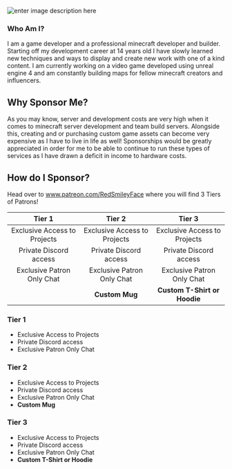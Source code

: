 ![enter image description here](https://raw.githubusercontent.com/RedSmileyFace/RedSmileyFace/main/Header.png)
### Who Am I?
I am a game developer and a professional minecraft developer and builder. Starting off my development career at 14 years old I have slowly learned new techniques and ways to display and create new work with one of a kind content. I am currently working on a video game developed using unreal engine 4 and am constantly building maps for fellow minecraft creators and influencers.

## Why Sponsor Me?
As you may know, server and development costs are very high when it comes to minecraft server development and team build servers. Alongside this, creating and or purchasing custom game assets can become very expensive as I have to live in life as well! Sponsorships would be greatly appreciated in order for me to be able to continue to run these types of services as I have drawn a deficit in income to hardware costs.

## How do I Sponsor?
Head over to www.patreon.com/RedSmileyFace where you will find 3 Tiers of Patrons!

|            Tier 1            |            Tier 2            |            Tier 3            |
|:----------------------------:|:----------------------------:|:----------------------------:|
| Exclusive Access to Projects | Exclusive Access to Projects | Exclusive Access to Projects |
|    Private Discord access    |    Private Discord access    |    Private Discord access    |
|  Exclusive Patron Only Chat  |  Exclusive Patron Only Chat  |  Exclusive Patron Only Chat  |
|                              |        **Custom Mug**        | **Custom T-Shirt or Hoodie** |


### Tier 1
 - Exclusive Access to Projects 
 - Private Discord access
 - Exclusive Patron Only Chat
 
### Tier 2
 - Exclusive Access to Projects 
 - Private Discord access
 - Exclusive Patron Only Chat
 - **Custom Mug**
 
### Tier 3
 - Exclusive Access to Projects 
 - Private Discord access
 - Exclusive Patron Only Chat
 - **Custom T-Shirt or Hoodie**
